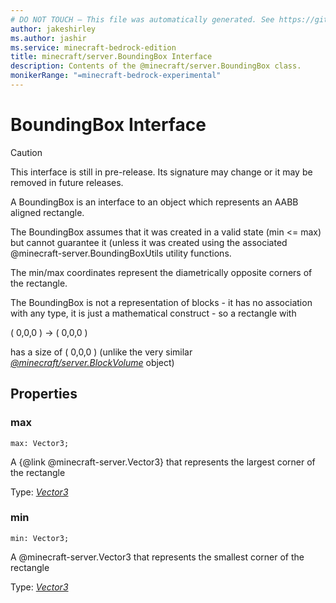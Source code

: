 ```yaml
---
# DO NOT TOUCH — This file was automatically generated. See https://github.com/mojang/minecraftapidocsgenerator to modify descriptions, examples, etc.
author: jakeshirley
ms.author: jashir
ms.service: minecraft-bedrock-edition
title: minecraft/server.BoundingBox Interface
description: Contents of the @minecraft/server.BoundingBox class.
monikerRange: "=minecraft-bedrock-experimental"
---
```

# BoundingBox Interface

> [!CAUTION]
> This interface is still in pre-release.  Its signature may change or it may be removed in future releases.

A BoundingBox is an interface to an object which represents an AABB aligned rectangle.  

The BoundingBox assumes that it was created in a valid state (min <= max) but cannot guarantee it (unless it was created using the associated @minecraft-server.BoundingBoxUtils utility functions.

The min/max coordinates represent the diametrically opposite corners of the rectangle.

The BoundingBox is not a representation of blocks - it has no association with any type, it is just a mathematical construct - so a rectangle with

( 0,0,0 ) -> ( 0,0,0 )

has a size of ( 0,0,0 ) (unlike the very similar [*@minecraft/server.BlockVolume*](../../minecraft/server/BlockVolume.md) object)

## Properties

### **max**
`max: Vector3;`

A {@link @minecraft-server.Vector3} that represents the largest corner of the rectangle

Type: [*Vector3*](Vector3.md)

### **min**
`min: Vector3;`

A @minecraft-server.Vector3 that represents the smallest corner of the rectangle

Type: [*Vector3*](Vector3.md)
